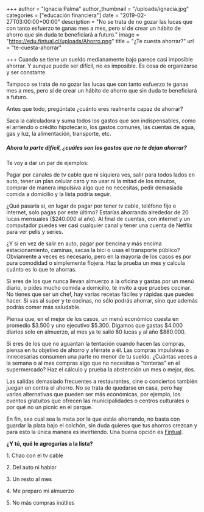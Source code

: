 +++
author = "Ignacia Palma"
author_thumbnail = "/uploads/ignacia.jpg"
categories = ["educación financiera"]
date = "2019-02-27T03:00:00+00:00"
description = "No se trata de no gozar las lucas que con tanto esfuerzo te ganas mes a mes, pero sí de crear un hábito de ahorro que sin duda te beneficiará a futuro."
image = "https://edu.fintual.cl/uploads/Ahorro.png"
title = "¿Te cuesta ahorrar?"
url = "te-cuesta-ahorrar"

+++
Cuando se tiene un sueldo medianamente bajo parece casi imposible ahorrar. Y aunque puede ser difícil, no es imposible. Es cosa de organizarse y ser constante.

Tampoco se trata de no gozar las lucas que con tanto esfuerzo te ganas mes a mes, pero sí de crear un hábito de ahorro que sin duda te beneficiará a futuro.

Antes que todo, pregúntate ¿cuánto eres realmente capaz de ahorrar?

Saca la calculadora y suma todos los gastos que son indispensables, como el arriendo o crédito hipotecario, los gastos comunes, las cuentas de agua, gas y luz, la alimentación, transporte, etc.

##### Ahora la parte difícil, ¿cuáles son los gastos que no te dejan ahorrar?

Te voy a dar un par de ejemplos:

Pagar por canales de tv cable que ni siquiera ves, salir para todos lados en auto, tener un plan celular caro y no usar ni la mitad de los minutos, comprar de manera impulsiva algo que no necesitas, pedir demasiada comida a domicilio y la lista podría seguir.

¿Qué pasaría si, en lugar de pagar por tener tv cable, teléfono fijo e internet, solo pagas por este último? Estarías ahorrando alrededor de 20 lucas mensuales ($240.000 al año). Al final de cuentas, con internet y un computador puedes ver casi cualquier canal y tener una cuenta de Netflix para ver pelis y series.

¿Y si en vez de salir en auto, pagar por bencina y más encima estacionamiento, caminas, sacas la bici o usas el transporte público? Obviamente a veces es necesario, pero en la mayoría de los casos es por pura comodidad o simplemente flojera. Haz la prueba un mes y calcula cuánto es lo que te ahorras.

Si eres de los que nunca llevan almuerzo a la oficina y gastas por un menú diario, o pides mucho comida a domicilio, te invito a que pruebes cocinar. No tienes que ser un chef, hay varias recetas fáciles y rápidas que puedes hacer. Si vas al super y te cocinas, no sólo podrás ahorrar, sino que además podrás comer más saludable.

Piensa que, en el mejor de los casos, un menú económico cuesta en promedio $3.500 y uno ejecutivo $5.300. Digamos que gastas $4.000 diarios solo en almuerzo, al mes ya te salió 80 lucas y al año $880.000.

Si eres de los que no aguantan la tentación cuando hacen las compras, piensa en tu objetivo de ahorro y aférrate a él. Las compras impulsivas o innecesarias consumen una parte no menor de tu sueldo. ¿Cuántas veces a la semana o al mes compras algo que no necesitas o “tonteras” en el supermercado? Haz el cálculo y prueba la abstención un mes o mejor, dos.

Las salidas demasiado frecuentes a restaurantes, cine o conciertos también juegan en contra el ahorro. No se trata de quedarse en casa, pero hay varias alternativas que pueden ser más económicas, por ejemplo, los eventos gratuitos que ofrecen las municipalidades o centros culturales o por qué no un picnic en el parque.

En fin, sea cual sea la meta por la que estás ahorrando, no basta con guardar la plata bajo el colchón, sin duda quieres que tus ahorros crezcan y para esto la única manera es invirtiendo. Una buena opción es [Fintual](https://fintual.cl/?utm_source=edu.fintual.cl&utm_medium=referral&utm_campaign=consideration&utm_content=te+cuesta+ahorrar-217#empezar).

**¿Y tú, qué le agregarías a la lista?**

1\. Chao con el tv cable

2\. Del auto ni hablar

3\. Un resto al mes

4\. Me preparo mi almuerzo

5\. No más compras inútiles